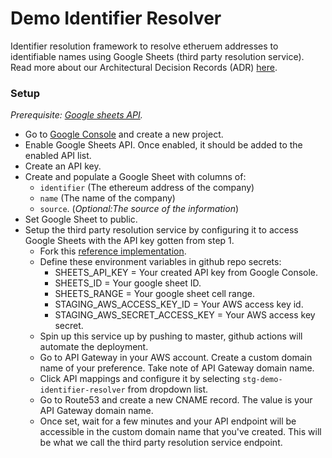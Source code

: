 # Demo Identifier Resolver

Identifier resolution framework to resolve etheruem addresses to identifiable names using Google Sheets (third party resolution service). Read more about our Architectural Decision Records (ADR) [here](https://github.com/Open-Attestation/adr/blob/master/identifier_resolution_framework.md).

### Setup

_Prerequisite: [Google sheets API](https://developers.google.com/sheets/api/reference/rest)._

- Go to [Google Console](https://console.cloud.google.com/apis/library) and create a new project.
- Enable Google Sheets API. Once enabled, it should be added to the enabled API list.
- Create an API key.
- Create and populate a Google Sheet with columns of:
  - `identifier` (The ethereum address of the company)
  - `name` (The name of the company)
  - `source`. (_Optional:The source of the information_)
- Set Google Sheet to public.
- Setup the third party resolution service by configuring it to access Google Sheets with the API key gotten from step 1.
  - Fork this [reference implementation](https://github.com/TradeTrust/demo-identifier-resolver).
  - Define these environment variables in github repo secrets:
    - SHEETS_API_KEY = Your created API key from Google Console.
    - SHEETS_ID = Your google sheet ID.
    - SHEETS_RANGE = Your google sheet cell range.
    - STAGING_AWS_ACCESS_KEY_ID = Your AWS access key id.
    - STAGING_AWS_SECRET_ACCESS_KEY = Your AWS access key secret.
  - Spin up this service up by pushing to master, github actions will automate the deployment.
  - Go to API Gateway in your AWS account. Create a custom domain name of your preference. Take note of API Gateway domain name.
  - Click API mappings and configure it by selecting `stg-demo-identifier-resolver` from dropdown list.
  - Go to Route53 and create a new CNAME record. The value is your API Gateway domain name.
  - Once set, wait for a few minutes and your API endpoint will be accessible in the custom domain name that you've created. This will be what we call the third party resolution service endpoint.

